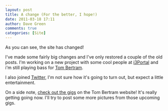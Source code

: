 ```yaml
---
layout: post
title: A change (For the better, I hope!)
date: 2011-03-18 17:11
author: Dave Green
comments: true
categories: [Site]
---
```

As you can see, the site has changed!

I've made some fairly big changes and I've only restored a couple of the old posts. I'm working on a new project with some cool people at [i3Portal](http://www.i3portal.co.uk) and i'm still playing bass for [Tom Bertram](http://www.tombertram.co.uk).

I also joined [Twitter](http://twitter.com/#!/neongreenie), I'm not sure how it's going to turn out, but expect a little entertainment.

On a side note, [check out the gigs](http://www.tombertram.co.uk/shows) on the Tom Bertram website! It's really getting going now. I'll try to post some more pictures from those upcoming gigs.